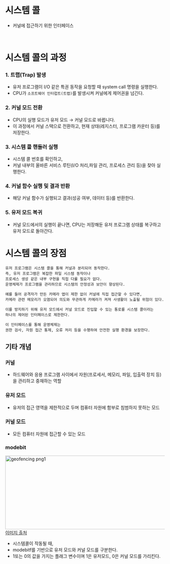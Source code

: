 # 시스템 콜
- 커널에 접근하기 위한 인터페이스

<br>

# 시스템 콜의 과정
### 1. 트랩(Trap) 발생
- 유저 프로그램이 I/O 같은 특권 동작을 요청할 때 system call 명령을 실행한다.
- CPU가 `소프트웨어 인터럽트(트랩)`를 발생시켜 커널에게 제어권을 넘긴다.
### 2. 커널 모드 전환
- CPU의 실행 모드가 유저 모드 → 커널 모드로 바뀝니다.
- 이 과정에서 커널 스택으로 전환하고, 현재 상태(레지스터, 프로그램 카운터 등)를 저장한다.
### 3. 시스템 콜 핸들러 실행
- 시스템 콜 번호를 확인하고,
- 커널 내부의 올바른 서비스 루틴(I/O 처리,파일 관리, 프로세스 관리 등)을 찾아 실행한다.
### 4. 커널 함수 실행 및 결과 반환
- 해당 커널 함수가 실행되고 결과(성공 여부, 데이터 등)를 반환한다.
### 5. 유저 모드 복귀
- 커널 모드에서의 실행이 끝나면, CPU는 저장해둔 유저 프로그램 상태를 복구하고 유저 모드로 돌아간다.

# 시스템 콜의 장점
```text
유저 프로그램은 시스템 콜을 통해 커널과 분리되어 동작한다.
즉, 유저 프로그램은 복잡한 파일 시스템 동작이나
프로세스 생성 같은 내부 구현을 직접 다룰 필요가 없다.
운영체제가 프로그램을 관리하므로 시스템의 안정성과 보안이 향상된다.

예를 들어 공격자가 만든 카메라 앱이 제한 없이 커널에 직접 접근할 수 있다면,
카메라 관련 메모리가 오염되어 의도와 무관하게 카메라가 켜져 사생활이 노출될 위험이 있다.

이를 방지하기 위해 유저 모드에서 커널 모드로 진입할 수 있는 통로를 시스템 콜이라는
하나의 제어된 인터페이스로 제한한다.

이 인터페이스를 통해 운영체제는
권한 검사, 자원 접근 통제, 오류 처리 등을 수행하여 안전한 실행 환경을 보장한다.
```

## 기타 개념
### 커널
- 하드웨어와 응용 프로그램 사이에서 자원(프로세서, 메모리, 파일, 입출력 장치 등)을 관리하고 중재하는 역할
  
### 유저 모드
- 유저의 접근 영역을 제한적으로 두며 컴퓨터 자원에 함부로 침범하지 못하는 모드

### 커널 모드
- 모든 컴퓨터 자원에 접근할 수 있는 모드

### modebit
<img width="584" height="232" alt="geofencing png1" src="https://github.com/user-attachments/assets/8585b554-bc0d-4f8b-af9e-701616aba2dc" /> <br>
[이미지 출처](https://fjvbn2003.tistory.com/306) <br>
- 시스템콜이 작동될 때,
- modebitf를 기반으로 유저 모드와 커널 모드를 구분한다.
- 1또는 0의 값을 가지는 플래그 변수이며 1은 유저모드, 0은 커널 모드를 가리킨다.





